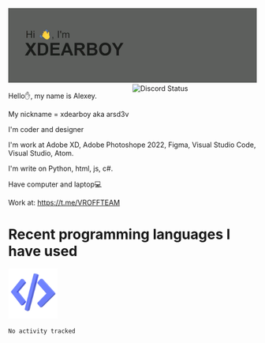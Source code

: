 <img src="header.png" alt="я арсдев">

<a href="https://discord.com/users/942853223469973504" target="_blank">
        <img width="50%" align="right" alt="Discord Status" src="https://lanyard.cnrad.dev/api/900028801793273987?bg=1f1f1f&borderRadius=5px">
  </a>
  
Hello✋, my name is Alexey.

My nickname = xdearboy aka arsd3v

I'm coder and designer

I'm work at Adobe XD, Adobe Photoshope 2022, Figma, Visual Studio Code, Visual Studio, Atom.

I'm write on Python, html, js, c#.

Have computer and laptop💻

Work at: https://t.me/VROFFTEAM


# Recent programming languages I have used

<img src="code.png" alt="drawing" width="100"/>

<!--START_SECTION:waka-->

```text
No activity tracked
```

<!--END_SECTION:waka-->
